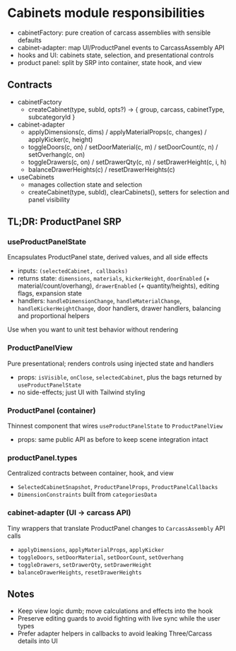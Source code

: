 # Cabinets module responsibilities

- cabinetFactory: pure creation of carcass assemblies with sensible defaults
- cabinet-adapter: map UI/ProductPanel events to CarcassAssembly API
- hooks and UI: cabinets state, selection, and presentational controls
- product panel: split by SRP into container, state hook, and view

## Contracts

- cabinetFactory
  - createCabinet(type, subId, opts?) -> { group, carcass, cabinetType, subcategoryId }
- cabinet-adapter
  - applyDimensions(c, dims) / applyMaterialProps(c, changes) / applyKicker(c, height)
  - toggleDoors(c, on) / setDoorMaterial(c, m) / setDoorCount(c, n) / setOverhang(c, on)
  - toggleDrawers(c, on) / setDrawerQty(c, n) / setDrawerHeight(c, i, h)
  - balanceDrawerHeights(c) / resetDrawerHeights(c)
- useCabinets
  - manages collection state and selection
  - createCabinet(type, subId), clearCabinets(), setters for selection and panel visibility

## TL;DR: ProductPanel SRP

### useProductPanelState

Encapsulates ProductPanel state, derived values, and all side effects

- inputs: `(selectedCabinet, callbacks)`
- returns state: `dimensions`, `materials`, `kickerHeight`, `doorEnabled` (+ material/count/overhang), `drawerEnabled` (+ quantity/heights), editing flags, expansion state
- handlers: `handleDimensionChange`, `handleMaterialChange`, `handleKickerHeightChange`, door handlers, drawer handlers, balancing and proportional helpers

Use when you want to unit test behavior without rendering

### ProductPanelView

Pure presentational; renders controls using injected state and handlers

- props: `isVisible`, `onClose`, `selectedCabinet`, plus the bags returned by `useProductPanelState`
- no side-effects; just UI with Tailwind styling

### ProductPanel (container)

Thinnest component that wires `useProductPanelState` to `ProductPanelView`

- props: same public API as before to keep scene integration intact

### productPanel.types

Centralized contracts between container, hook, and view

- `SelectedCabinetSnapshot`, `ProductPanelProps`, `ProductPanelCallbacks`
- `DimensionConstraints` built from `categoriesData`

### cabinet-adapter (UI -> carcass API)

Tiny wrappers that translate ProductPanel changes to `CarcassAssembly` API calls

- `applyDimensions`, `applyMaterialProps`, `applyKicker`
- `toggleDoors`, `setDoorMaterial`, `setDoorCount`, `setOverhang`
- `toggleDrawers`, `setDrawerQty`, `setDrawerHeight`
- `balanceDrawerHeights`, `resetDrawerHeights`

## Notes

- Keep view logic dumb; move calculations and effects into the hook
- Preserve editing guards to avoid fighting with live sync while the user types
- Prefer adapter helpers in callbacks to avoid leaking Three/Carcass details into UI
